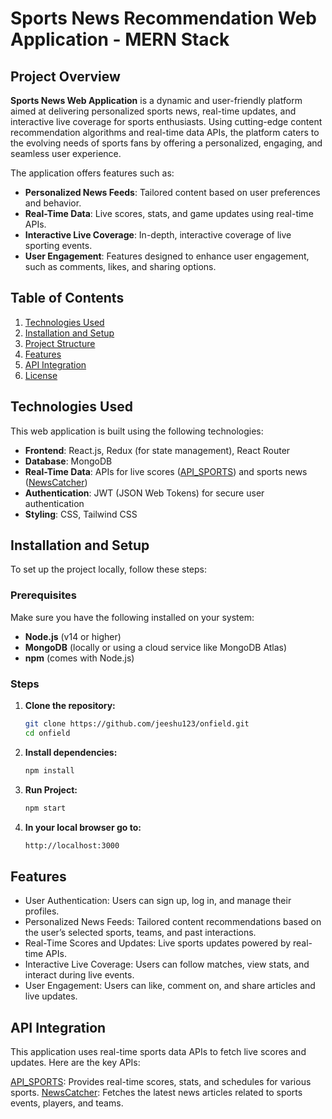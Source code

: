 # Sports News Recommendation Web Application - MERN Stack

## Project Overview

**Sports News Web Application** is a dynamic and user-friendly platform aimed at delivering personalized sports news, real-time updates, and interactive live coverage for sports enthusiasts. Using cutting-edge content recommendation algorithms and real-time data APIs, the platform caters to the evolving needs of sports fans by offering a personalized, engaging, and seamless user experience. 

The application offers features such as:
- **Personalized News Feeds**: Tailored content based on user preferences and behavior.
- **Real-Time Data**: Live scores, stats, and game updates using real-time APIs.
- **Interactive Live Coverage**: In-depth, interactive coverage of live sporting events.
- **User Engagement**: Features designed to enhance user engagement, such as comments, likes, and sharing options.

## Table of Contents
1. [Technologies Used](#technologies-used)
2. [Installation and Setup](#installation-and-setup)
3. [Project Structure](#project-structure)
4. [Features](#features)
5. [API Integration](#api-integration)
6. [License](#license)

## Technologies Used

This web application is built using the following technologies:

- **Frontend**: React.js, Redux (for state management), React Router
- **Database**: MongoDB
- **Real-Time Data**: APIs for live scores ([API_SPORTS](https://api-sports.io/)) and sports news ([NewsCatcher](https://www.newscatcherapi.com/))
- **Authentication**: JWT (JSON Web Tokens) for secure user authentication
- **Styling**: CSS, Tailwind CSS

## Installation and Setup

To set up the project locally, follow these steps:

### Prerequisites

Make sure you have the following installed on your system:

- **Node.js** (v14 or higher)
- **MongoDB** (locally or using a cloud service like MongoDB Atlas)
- **npm** (comes with Node.js)

### Steps

1. **Clone the repository:**

   ```bash
   git clone https://github.com/jeeshu123/onfield.git
   cd onfield

2. **Install dependencies:**

   ```bash
   npm install

3. **Run Project:**

   ```bash
   npm start

4. **In your local browser go to:**

   ```bash
   http://localhost:3000

## Features

- User Authentication: Users can sign up, log in, and manage their profiles.
- Personalized News Feeds: Tailored content recommendations based on the user’s selected sports, teams, and past interactions.
- Real-Time Scores and Updates: Live sports updates powered by real-time APIs.
- Interactive Live Coverage: Users can follow matches, view stats, and interact during live events.
- User Engagement: Users can like, comment on, and share articles and live updates.

## API Integration

This application uses real-time sports data APIs to fetch live scores and updates. Here are the key APIs:

[API_SPORTS](https://api-sports.io/): Provides real-time scores, stats, and schedules for various sports.
[NewsCatcher](https://www.newscatcherapi.com/): Fetches the latest news articles related to sports events, players, and teams.
